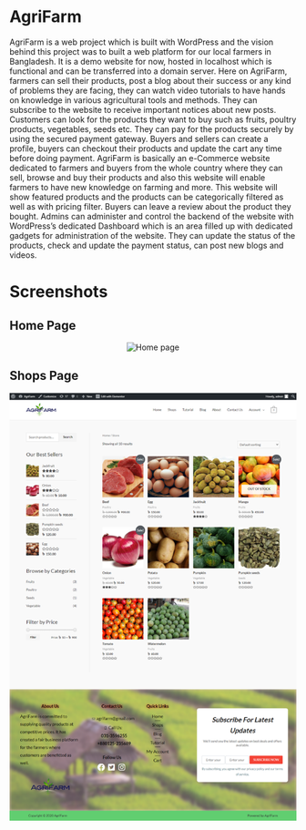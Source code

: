 # AgriFarm

 AgriFarm is a web project which is built with WordPress and the vision behind this project was to built a web platform for our local farmers in Bangladesh. It is a demo website for now, hosted in localhost which is functional and can be transferred into a domain server. Here on AgriFarm, farmers can sell their products, post a blog about their success or any kind of problems they are facing, they can watch video tutorials to have hands on knowledge in various agricultural tools and methods. They can subscribe to the website to receive important notices about new posts. Customers can look for the products they want to buy such as fruits, poultry products, vegetables, seeds etc. They can pay for the products securely by using the secured payment gateway. Buyers and sellers can create a profile, buyers can checkout their products and update the cart any time before doing payment. AgriFarm is basically an e-Commerce website dedicated to farmers and buyers from the whole country where they can sell, browse and buy their products and also this website will enable farmers to have new knowledge on farming and more. This website will show featured products and the products can be categorically filtered as well as with pricing filter. Buyers can leave a review about the product they bought. Admins can administer and control the backend of the website with WordPress’s dedicated Dashboard which is an area filled up with dedicated gadgets for administration of the website. They can update the status of the products, check and update the payment status, can post new blogs and videos.

# Screenshots

## Home Page
<p align="center">
    <img width="600" src="https://github.com/FarhanSyed23/AgriFarm/blob/main/Screenshots/AgriFarm.png" alt="Home page">
</p>

## Shops Page

<p align="center">
    <img width="600" src="https://github.com/FarhanSyed23/AgriFarm/blob/main/Screenshots/Store.png" alt="Shops page">
</p>


